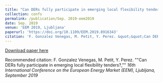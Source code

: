 ```yaml
---
title: "Can DERs fully participate in emerging local flexibility tenders?"
collection: confs
permalink: /publication/Sep. 2019-eem2019
date: Sep. 2019
venue: 'EEM 2019, Ljubljana'
paperurl: 'https://doi.org/10.1109/EEM.2019.8916343'
citation: 'F. Gonzalez Venegas, M. Petit, Y. Perez. &quot;&quot;Can DERs fully participate in emerging local flexibility tenders?,&quot;&quot; <i>16th International Conference on the European Energy Market (EEM)<i>, Ljubljana, September 2019'
---
```


<a href='https://doi.org/10.1109/EEM.2019.8916343'>Download paper here</a>

Recommended citation: F. Gonzalez Venegas, M. Petit, Y. Perez. ""Can DERs fully participate in emerging local flexibility tenders?,"" <i>16th International Conference on the European Energy Market (EEM)<i>, Ljubljana, September 2019